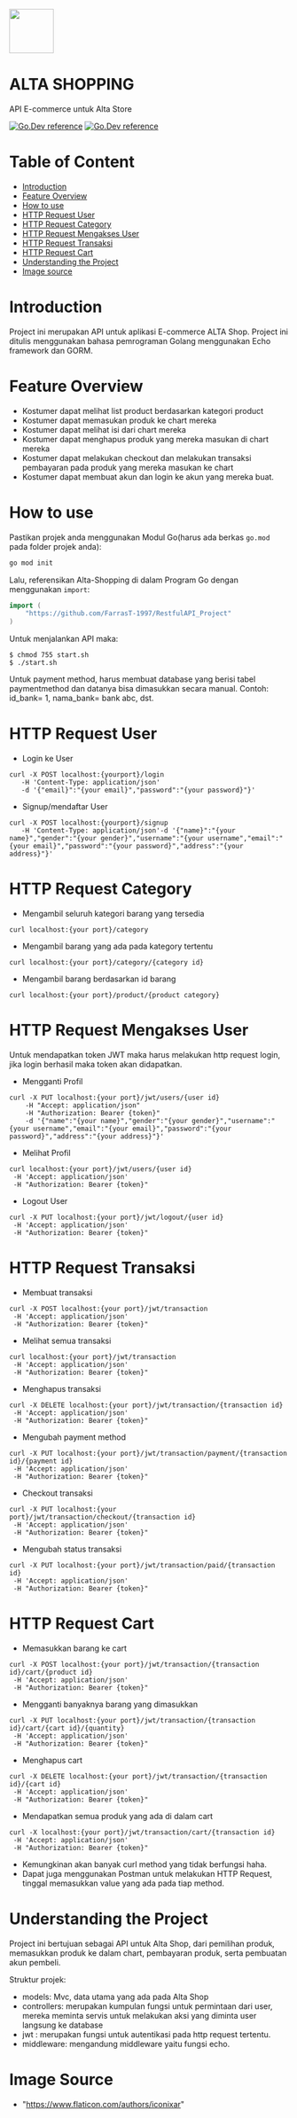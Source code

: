 <a href="https://github.com/FarrasT-1997/RestfulAPI_Project"><img height="80" src="https://image.flaticon.com/icons/png/512/3081/3081648.png"></a>

# ALTA SHOPPING
API E-commerce untuk Alta Store 

[![Go.Dev reference](https://img.shields.io/badge/gorm-reference-blue?logo=go&logoColor=white)](https://pkg.go.dev/gorm.io/gorm?tab=doc)
[![Go.Dev reference](https://img.shields.io/badge/echo-reference-blue?logo=go&logoColor=white)](https://github.com/labstack/echo)

# Table of Content

- [Introduction](#introduction)
- [Feature Overview](#feature-overview)
- [How to use](#how-to-use)
- [HTTP Request User](#httprequestUser)
- [HTTP Request Category](#httprequestCategory)
- [HTTP Request Mengakses User](#httprequestMengaksesUser)
- [HTTP Request Transaksi](#httprequestTransaksi)
- [HTTP Request Cart](#httprequestCart)
- [Understanding the Project](#memahami-projek)
- [Image source](#image-source)

# Introduction
Project ini merupakan API untuk aplikasi E-commerce ALTA Shop. Project ini ditulis menggunakan bahasa pemrograman Golang menggunakan Echo framework dan GORM.

# Feature Overview

- Kostumer dapat melihat list product berdasarkan kategori product
- Kostumer dapat memasukan produk ke chart mereka
- Kostumer dapat melihat isi dari chart mereka
- Kostumer dapat menghapus produk yang mereka masukan di chart mereka
- Kostumer dapat melakukan checkout dan melakukan transaksi pembayaran pada produk yang mereka masukan ke chart
- Kostumer dapat membuat akun dan login ke akun yang mereka buat.

# How to use

Pastikan projek anda menggunakan Modul Go(harus ada berkas `go.mod` pada folder projek anda):

``` sh
go mod init
```

Lalu, referensikan Alta-Shopping di dalam Program Go dengan menggunakan `import`:

``` go
import (
    "https://github.com/FarrasT-1997/RestfulAPI_Project"
)
```
Untuk menjalankan API maka:
```
$ chmod 755 start.sh
$ ./start.sh
```

Untuk payment method, harus membuat database yang berisi tabel paymentmethod dan datanya bisa dimasukkan secara manual. Contoh: id_bank= 1, nama_bank= bank abc, dst.
# HTTP Request User
- Login ke User
```
curl -X POST localhost:{yourport}/login
   -H 'Content-Type: application/json'
   -d '{"email}":"{your email}","password":"{your password}"}'
```
- Signup/mendaftar User
```
curl -X POST localhost:{yourport}/signup
   -H 'Content-Type: application/json'-d '{"name}":"{your name}","gender":"{your gender}","username":"{your username","email":"{your email}","password":"{your password}","address":"{your address}"}'
```

# HTTP Request Category
- Mengambil seluruh kategori barang yang tersedia
```
curl localhost:{your port}/category
```
- Mengambil barang yang ada pada kategory tertentu
```
curl localhost:{your port}/category/{category id}
```
- Mengambil barang berdasarkan id barang
```
curl localhost:{your port}/product/{product category}
```

# HTTP Request Mengakses User

Untuk mendapatkan token JWT maka harus melakukan http request login, jika login berhasil maka token akan didapatkan.

- Mengganti Profil
```
curl -X PUT localhost:{your port}/jwt/users/{user id}
	-H "Accept: application/json"
    -H "Authorization: Bearer {token}"
    -d '{"name":"{your name}","gender":"{your gender}","username":"{your username","email":"{your email}","password":"{your password}","address":"{your address}"}'

```
- Melihat Profil
```
curl localhost:{your port}/jwt/users/{user id}
 -H 'Accept: application/json' 
 -H "Authorization: Bearer {token}"
```
- Logout User
```
curl -X PUT localhost:{your port}/jwt/logout/{user id}
 -H 'Accept: application/json' 
 -H "Authorization: Bearer {token}" 
```
# HTTP Request Transaksi
- Membuat transaksi
```
curl -X POST localhost:{your port}/jwt/transaction
 -H 'Accept: application/json' 
 -H "Authorization: Bearer {token}" 
```
- Melihat semua transaksi
```
curl localhost:{your port}/jwt/transaction
 -H 'Accept: application/json' 
 -H "Authorization: Bearer {token}" 
```
- Menghapus transaksi
```
curl -X DELETE localhost:{your port}/jwt/transaction/{transaction id}
 -H 'Accept: application/json' 
 -H "Authorization: Bearer {token}" 
```
- Mengubah payment method
```
curl -X PUT localhost:{your port}/jwt/transaction/payment/{transaction id}/{payment id}
 -H 'Accept: application/json' 
 -H "Authorization: Bearer {token}"
```
- Checkout transaksi
```
curl -X PUT localhost:{your port}/jwt/transaction/checkout/{transaction id}
 -H 'Accept: application/json' 
 -H "Authorization: Bearer {token}"
```
- Mengubah status transaksi
```
curl -X PUT localhost:{your port}/jwt/transaction/paid/{transaction id}
 -H 'Accept: application/json' 
 -H "Authorization: Bearer {token}"
```
# HTTP Request Cart
- Memasukkan barang ke cart
```
curl -X POST localhost:{your port}/jwt/transaction/{transaction id}/cart/{product id}
 -H 'Accept: application/json' 
 -H "Authorization: Bearer {token}"
```
- Mengganti banyaknya barang yang dimasukkan
```
curl -X PUT localhost:{your port}/jwt/transaction/{transaction id}/cart/{cart id}/{quantity}
 -H 'Accept: application/json' 
 -H "Authorization: Bearer {token}"
```
- Menghapus cart
```
curl -X DELETE localhost:{your port}/jwt/transaction/{transaction id}/{cart id}
 -H 'Accept: application/json' 
 -H "Authorization: Bearer {token}"
```
- Mendapatkan semua produk yang ada di dalam cart
```
curl -X localhost:{your port}/jwt/transaction/cart/{transaction id}
 -H 'Accept: application/json' 
 -H "Authorization: Bearer {token}"
```
* Kemungkinan akan banyak curl method yang tidak berfungsi haha.
* Dapat juga menggunakan Postman untuk melakukan HTTP Request, tinggal memasukkan value yang ada pada tiap method.

# Understanding the Project

Project ini bertujuan sebagai API untuk Alta Shop, dari pemilihan produk, memasukkan produk ke dalam chart, pembayaran produk, serta pembuatan akun pembeli.

Struktur projek:
- models: Mvc, data utama yang ada pada Alta Shop
- controllers: merupakan kumpulan fungsi untuk permintaan dari user, mereka meminta servis untuk melakukan aksi yang diminta user langsung ke database
- jwt : merupakan fungsi untuk autentikasi pada http request tertentu.
- middleware: mengandung middleware yaitu fungsi echo.

# Image Source
- "https://www.flaticon.com/authors/iconixar"
